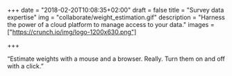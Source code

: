 +++
date = "2018-02-20T10:08:35+02:00"
draft = false
title = "Survey data expertise"
img = "collaborate/weight_estimation.gif"
description = "Harness the power of a cloud platform to manage access to your data."
images = ["https://crunch.io/img/logo-1200x630.png"]


+++

“Estimate weights with a mouse and a browser. Really. Turn them on and off with a click.”
